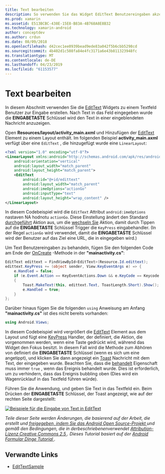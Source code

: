 ```yaml
---
title: Text bearbeiten
description: So verwenden Sie das Widget EditText Benutzereingaben akzeptieren.
ms.prod: xamarin
ms.assetid: E513BCBC-438E-15E8-B83A-4B768A8E8B32
ms.technology: xamarin-android
author: conceptdev
ms.author: crdun
ms.date: 08/09/2018
ms.openlocfilehash: d42cec1ee0939bead9ede83a042f5b6cbb5298cd
ms.sourcegitcommit: 4b402d1c508fa84e4fc3171a6e43b811323948fc
ms.translationtype: MT
ms.contentlocale: de-DE
ms.lasthandoff: 04/23/2019
ms.locfileid: "61153577"
---
```

# <a name="edit-text"></a>Text bearbeiten

In diesem Abschnitt verwenden Sie die [EditText](https://developer.xamarin.com/api/type/Android.Widget.EditText/) Widgets zu einem Textfeld Benutzer zur Eingabe erstellen. Nach Text in das Feld eingegeben wurde die **EINGABETASTE** Schlüssel wird den Text in einer eingeblendeten Nachricht anzuzeigen.

Open **Resources/layout/activity_main.axml** und Hinzufügen der [EditText](https://developer.xamarin.com/api/type/Android.Widget.EditText/) Element zu einem Layout enthält. Im folgenden Beispiel **activity_main.axml** verfügt über eine `EditText` , die hinzugefügt wurde eine `LinearLayout`:

```xml
<?xml version="1.0" encoding="utf-8"?>
<LinearLayout xmlns:android="http://schemas.android.com/apk/res/android"
    android:orientation="vertical"
    android:layout_width="match_parent"
    android:layout_height="match_parent">
    <EditText
        android:id="@+id/edittext"
        android:layout_width="match_parent"
        android:imeOptions="actionGo"
        android:inputType="text"
        android:layout_height="wrap_content" />
</LinearLayout>
```

In diesem Codebeispiel wird die `EditText` Attribut `android:imeOptions` nastaven NA hodnotu `actionGo`. Diese Einstellung ändert den Standard [durchgeführt](https://developer.android.com/reference/android/view/inputmethod/EditorInfo#IME_ACTION_DONE) Aktion aus, um die [wechseln Sie](https://developer.android.com/reference/android/view/inputmethod/EditorInfo#IME_ACTION_GO) Aktion, damit durch Tippen auf die **EINGABETASTE** Schlüssel Trigger die `KeyPress` eingabehandler.
(In der Regel `actionGo` wird verwendet, damit die **EINGABETASTE** Schlüssel wird der Benutzer auf das Ziel eine URL, die in eingegeben wird.)

Um Text Benutzereingaben zu behandeln, fügen Sie den folgenden Code am Ende der [OnCreate](https://developer.xamarin.com/api/member/Android.App.Activity.OnCreate/) -Methode in der **"mainactivity.cs"**:

```csharp
EditText edittext = FindViewById<EditText>(Resource.Id.edittext);
edittext.KeyPress += (object sender, View.KeyEventArgs e) => {
    e.Handled = false;
    if (e.Event.Action == KeyEventActions.Down && e.KeyCode == Keycode.Enter) 
    {
        Toast.MakeText(this, edittext.Text, ToastLength.Short).Show();
        e.Handled = true;
    }
};
```

Darüber hinaus fügen Sie die folgenden `using` Anweisung am Anfang **"mainactivity.cs"** ist dies nicht bereits vorhanden:

```csharp
using Android.Views;
```

In diesem Codebeispiel wird vergrößert die [EditText](https://developer.xamarin.com/api/type/Android.Widget.EditText/) Element aus dem Layout und fügt eine [KeyPress](https://developer.xamarin.com/api/event/Android.Views.View.KeyPress/) Handler, der definiert, die Aktion, die vorgenommen werden, wenn eine Taste gedrückt wird, während das Widget den Fokus besitzt. In diesem Fall wird die Methode zum Abhören von definiert die **EINGABETASTE** Schlüssel (wenn es sich um eine angetippt), und klicken Sie dann angezeigt ein [Toast](https://developer.xamarin.com/api/type/Android.Widget.Toast/) Nachricht mit dem Text, der eingegeben wurde. Beachten Sie, dass die [behandelt](https://developer.xamarin.com/api/property/Android.Views.View+KeyEventArgs.Handled/) Eigenschaft muss immer `true` , wenn das Ereignis behandelt wurde. Dies ist erforderlich, um zu verhindern, dass das Ereignis bubbling oben (Dies wird ein Wagenrücklauf in das Textfeld führen würde).

Führen Sie die Anwendung, und geben Sie Text in das Textfeld ein. Beim Drücken der **EINGABETASTE** Schlüssel, der Toast angezeigt, wie auf der rechten Seite dargestellt:

[![Beispiele für die Eingabe von Text in EditText](edit-text-images/edit-text-sml.png)](edit-text-images/edit-text.png#lightbox)

*Teile dieser Seite werden Änderungen, die basierend auf der Arbeit, die erstellt und* [ *freigegeben, indem Sie das Android Open Source-Projekt* ](http://code.google.com/policies.html) *und gemäß den Bedingungen, die in derbeschriebenenverwendet* [ *Attribution-Lizenz Creative Commons 2.5* ](http://creativecommons.org/licenses/by/2.5/) *. Dieses Tutorial basiert auf der* [ *Android Formular Dinge Tutorial* ](https://developer.android.com/resources/tutorials/views/hello-formstuff.html) *.*


## <a name="related-links"></a>Verwandte Links

- [EditTextSample](https://developer.xamarin.com/samples/monodroid/UserInterface/EditTextSample/)
